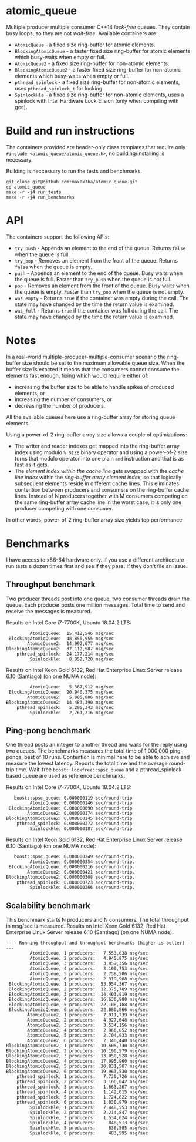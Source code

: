 # atomic_queue
Multiple producer multiple consumer C++14 *lock-free* queues. They contain busy loops, so they are not *wait-free*.
Available containers are:
* `AtomicQueue` - a fixed size ring-buffer for atomic elements.
* `BlockingAtomicQueue` - a faster fixed size ring-buffer for atomic elements which busy-waits when empty or full.
* `AtomicQueue2` - a fixed size ring-buffer for non-atomic elements.
* `BlockingAtomicQueue2` - a faster fixed size ring-buffer for non-atomic elements which busy-waits when empty or full.
* `pthread_spinlock` - a fixed size ring-buffer for non-atomic elements, uses `pthread_spinlock_t` for locking.
* `SpinlockHle` - a fixed size ring-buffer for non-atomic elements, uses a spinlock with Intel Hardware Lock Elision (only when compiling with gcc).

# Build and run instructions
The containers provided are header-only class templates that require only `#include <atomic_queue/atomic_queue.h>`, no building/installing is necessary.

Building is neccessary to run the tests and benchmarks.

```
git clone git@github.com:max0x7ba/atomic_queue.git
cd atomic_queue
make -r -j4 run_tests
make -r -j4 run_benchmarks
```

# API
The containers support the following APIs:
* `try_push` - Appends an element to the end of the queue. Returns `false` when the queue is full.
* `try_pop` - Removes an element from the front of the queue. Returns `false` when the queue is empty.
* `push` - Appends an element to the end of the queue. Busy waits when the queue is full. Faster than `try_push` when the queue is not full.
* `pop` - Removes an element from the front of the queue. Busy waits when the queue is empty. Faster than `try_pop` when the queue is not empty.
* `was_empty` - Returns `true` if the container was empty during the call. The state may have changed by the time the return value is examined.
* `was_full` - Returns `true` if the container was full during the call. The state may have changed by the time the return value is examined.

# Notes
In a real-world multiple-producer-multiple-consumer scenario the ring-buffer size should be set to the maximum allowable queue size. When the buffer size is exacted it means that the consumers cannot consume the elements fast enough, fixing which would require either of:

* increasing the buffer size to be able to handle spikes of produced elements, or
* increasing the number of consumers, or
* decreasing the number of producers.

All the available queues here use a ring-buffer array for storing queue elements.

Using a power-of-2 ring-buffer array size allows a couple of optimizations:

* The writer and reader indexes get mapped into the ring-buffer array index using modulo `% SIZE` binary operator and using a power-of-2 size turns that modulo operator into one plain `and` instruction and that is as fast as it gets.
* The *element index within the cache line* gets swapped with the *cache line index* within the *ring-buffer array element index*, so that logically subsequent elements reside in different cache lines. This eliminates contention between producers and consumers on the ring-buffer cache lines. Instead of N producers together with M consumers competing on the same ring-buffer array cache line in the worst case, it is only one producer competing with one consumer.

In other words, power-of-2 ring-buffer array size yields top performance.

# Benchmarks
I have access to x86-64 hardware only. If you use a different architecture run tests a dozen times first and see if they pass. If they don't file an issue.

## Throughput benchmark
Two producer threads post into one queue, two consumer threads drain the queue. Each producer posts one million messages. Total time to send and receive the messages is measured.

Results on Intel Core i7-7700K, Ubuntu 18.04.2 LTS:
```
         AtomicQueue:  15,412,546 msg/sec
 BlockingAtomicQueue:  48,855,955 msg/sec
        AtomicQueue2:  14,992,677 msg/sec
BlockingAtomicQueue2:  37,112,587 msg/sec
    pthread_spinlock:  24,177,214 msg/sec
         SpinlockHle:   8,952,720 msg/sec
```

Results on Intel Xeon Gold 6132, Red Hat Enterprise Linux Server release 6.10 (Santiago) (on one NUMA node):
```
         AtomicQueue:   5,367,912 msg/sec
 BlockingAtomicQueue:  20,940,375 msg/sec
        AtomicQueue2:   5,885,886 msg/sec
BlockingAtomicQueue2:  14,483,390 msg/sec
    pthread_spinlock:   5,295,343 msg/sec
         SpinlockHle:   2,761,216 msg/sec
```
## Ping-pong benchmark
One thread posts an integer to another thread and waits for the reply using two queues. The benchmarks measures the total time of 1,000,000 ping-pongs, best of 10 runs. Contention is minimal here to be able to achieve and measure the lowest latency. Reports the total time and the average round-trip time. Wait-free `boost::lockfree::spsc_queue` and a pthread_spinlock-based queue are used as reference benchmarks.

Results on Intel Core i7-7700K, Ubuntu 18.04.2 LTS:
```
   boost::spsc_queue: 0.000000119 sec/round-trip
         AtomicQueue: 0.000000146 sec/round-trip
 BlockingAtomicQueue: 0.000000090 sec/round-trip
        AtomicQueue2: 0.000000174 sec/round-trip
BlockingAtomicQueue2: 0.000000145 sec/round-trip
    pthread_spinlock: 0.000000272 sec/round-trip
         SpinlockHle: 0.000000187 sec/round-trip
```

Results on Intel Xeon Gold 6132, Red Hat Enterprise Linux Server release 6.10 (Santiago) (on one NUMA node):
```
   boost::spsc_queue: 0.000000249 sec/round-trip.
         AtomicQueue: 0.000000354 sec/round-trip.
 BlockingAtomicQueue: 0.000000216 sec/round-trip.
        AtomicQueue2: 0.000000421 sec/round-trip.
BlockingAtomicQueue2: 0.000000308 sec/round-trip.
    pthread_spinlock: 0.000000723 sec/round-trip.
         SpinlockHle: 0.000000266 sec/round-trip.
```

## Scalability benchmark
This benchmark starts N producers and N consumers. The total throughput in msg/sec is measured.
Results on Intel Xeon Gold 6132, Red Hat Enterprise Linux Server release 6.10 (Santiago) (on one NUMA node):
```
---- Running throughput and throughput benchmarks (higher is better) ----
         AtomicQueue, 1 producers:   7,553,638 msg/sec
         AtomicQueue, 2 producers:   4,945,975 msg/sec
         AtomicQueue, 3 producers:   3,857,356 msg/sec
         AtomicQueue, 4 producers:   3,100,753 msg/sec
         AtomicQueue, 5 producers:   2,758,586 msg/sec
         AtomicQueue, 6 producers:   2,319,908 msg/sec
 BlockingAtomicQueue, 1 producers:  53,954,367 msg/sec
 BlockingAtomicQueue, 2 producers:  12,375,789 msg/sec
 BlockingAtomicQueue, 3 producers:  14,403,819 msg/sec
 BlockingAtomicQueue, 4 producers:  16,636,900 msg/sec
 BlockingAtomicQueue, 5 producers:  22,108,188 msg/sec
 BlockingAtomicQueue, 6 producers:  22,080,866 msg/sec
        AtomicQueue2, 1 producers:   7,911,739 msg/sec
        AtomicQueue2, 2 producers:   4,927,648 msg/sec
        AtomicQueue2, 3 producers:   3,534,156 msg/sec
        AtomicQueue2, 4 producers:   2,966,052 msg/sec
        AtomicQueue2, 5 producers:   2,704,933 msg/sec
        AtomicQueue2, 6 producers:   2,346,440 msg/sec
BlockingAtomicQueue2, 1 producers:  10,505,730 msg/sec
BlockingAtomicQueue2, 2 producers:  10,190,579 msg/sec
BlockingAtomicQueue2, 3 producers:  13,050,528 msg/sec
BlockingAtomicQueue2, 4 producers:  17,095,960 msg/sec
BlockingAtomicQueue2, 5 producers:  20,831,507 msg/sec
BlockingAtomicQueue2, 6 producers:  19,963,530 msg/sec
    pthread_spinlock, 1 producers:   7,730,726 msg/sec
    pthread_spinlock, 2 producers:   3,166,042 msg/sec
    pthread_spinlock, 3 producers:   1,663,267 msg/sec
    pthread_spinlock, 4 producers:   1,142,015 msg/sec
    pthread_spinlock, 5 producers:   1,724,822 msg/sec
    pthread_spinlock, 6 producers:   1,030,979 msg/sec
         SpinlockHle, 1 producers:   7,448,553 msg/sec
         SpinlockHle, 2 producers:   2,214,847 msg/sec
         SpinlockHle, 3 producers:   1,534,624 msg/sec
         SpinlockHle, 4 producers:     848,513 msg/sec
         SpinlockHle, 5 producers:     636,505 msg/sec
         SpinlockHle, 6 producers:     483,595 msg/sec
```
